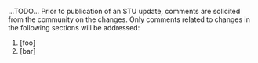 
...TODO... Prior to publication of an STU update, comments are solicited from the community on the changes. Only comments related to changes in the following sections will be addressed:

1. [foo]
2. [bar]
